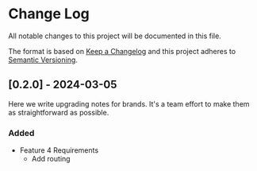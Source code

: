 # Change Log
All notable changes to this project will be documented in this file.
 
The format is based on [Keep a Changelog](http://keepachangelog.com/)
and this project adheres to [Semantic Versioning](http://semver.org/).
 
## [0.2.0] - 2024-03-05
 
Here we write upgrading notes for brands. It's a team effort to make them as
straightforward as possible.
 
### Added
* Feature 4 Requirements
    * Add routing
 
<!-- ### Changed -->
 
<!-- ### Fixed -->